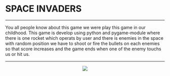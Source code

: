 # SPACE INVADERS

----

You all people know about this game we were play this game in our childhood. This game is develop using python and pygame-module where there is one rocket which operats by user and there is enemies in the space with random position we have to shoot or fire the bullets on each enemies so that score increases and the game ends when one of the enemy touchs us or hit us.

----

<p align="center">
  <img src="space_invaders.gif"> 
</p>
